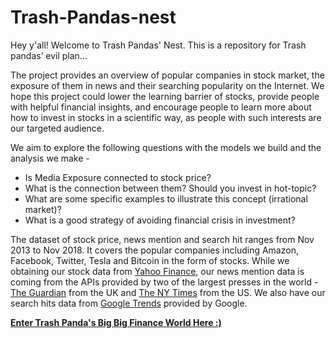 # Trash-Pandas-nest
Hey y'all! Welcome to Trash Pandas' Nest. This is a repository for Trash pandas’ evil plan...

The project provides an overview of popular companies in stock market, the exposure of them in news and their searching popularity on the Internet. We hope this project could lower the learning barrier of stocks, provide people with helpful financial insights, and encourage people to learn more about how to invest in stocks in a scientific way, as people with such interests are our targeted audience.

We aim to explore the following questions with the models we build and the analysis we make -
* Is Media Exposure connected to stock price?
* What is the connection between them? Should you invest in hot-topic?
* What are some specific examples to illustrate this concept (irrational market)?
* What is a good strategy of avoiding financial crisis in investment?

The dataset of stock price, news mention and search hit ranges from Nov 2013 to Nov 2018. It covers the popular companies including Amazon, Facebook, Twitter, Tesla and Bitcoin in the form of stocks. While we obtaining our stock data from [Yahoo Finance](https://finance.yahoo.com/), our news mention data is coming from the APIs provided by two of the largest presses in the world - [The Guardian](https://open-platform.theguardian.com/) from the UK and [The NY Times](https://developer.nytimes.com/) from the US. We also have our search hits data from [Google Trends](https://trends.google.com/trends/?geo=US) provided by Google.

[**Enter Trash Panda's Big Big Finance World Here :)**](https://zivaxu.shinyapps.io/Trash-Pandas-nest/)
